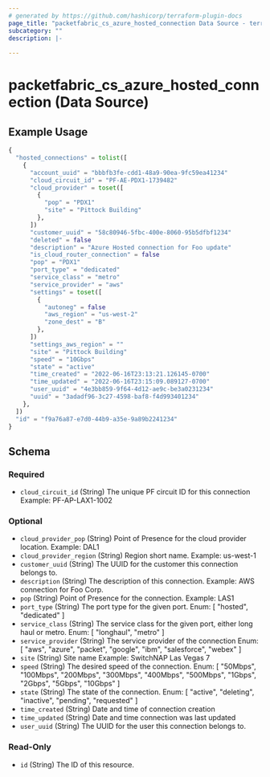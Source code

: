```yaml
---
# generated by https://github.com/hashicorp/terraform-plugin-docs
page_title: "packetfabric_cs_azure_hosted_connection Data Source - terraform-provider-packetfabric"
subcategory: ""
description: |-
  
---
```


# packetfabric_cs_azure_hosted_connection (Data Source)

## Example Usage

```terraform
{
  "hosted_connections" = tolist([
    {
      "account_uuid" = "bbbfb3fe-cdd1-48a9-90ea-9fc59ea41234"
      "cloud_circuit_id" = "PF-AE-PDX1-1739482"
      "cloud_provider" = toset([
        {
          "pop" = "PDX1"
          "site" = "Pittock Building"
        },
      ])
      "customer_uuid" = "58c80946-5fbc-400e-8060-95b5dfbf1234"
      "deleted" = false
      "description" = "Azure Hosted connection for Foo update"
      "is_cloud_router_connection" = false
      "pop" = "PDX1"
      "port_type" = "dedicated"
      "service_class" = "metro"
      "service_provider" = "aws"
      "settings" = toset([
        {
          "autoneg" = false
          "aws_region" = "us-west-2"
          "zone_dest" = "B"
        },
      ])
      "settings_aws_region" = ""
      "site" = "Pittock Building"
      "speed" = "10Gbps"
      "state" = "active"
      "time_created" = "2022-06-16T23:13:21.126145-0700"
      "time_updated" = "2022-06-16T23:15:09.089127-0700"
      "user_uuid" = "4e3bb859-9f64-4d12-ae9c-be3a0231234"
      "uuid" = "3adadf96-3c27-4598-baf8-f4d993401234"
    },
  ])
  "id" = "f9a76a87-e7d0-44b9-a35e-9a89b2241234"
}
```


<!-- schema generated by tfplugindocs -->
## Schema

### Required

- `cloud_circuit_id` (String) The unique PF circuit ID for this connection
		Example: PF-AP-LAX1-1002

### Optional

- `cloud_provider_pop` (String) Point of Presence for the cloud provider location.
		Example: DAL1
- `cloud_provider_region` (String) Region short name.
		Example: us-west-1
- `customer_uuid` (String) The UUID for the customer this connection belongs to.
- `description` (String) The description of this connection.
		Example: AWS connection for Foo Corp.
- `pop` (String) Point of Presence for the connection.
		Example: LAS1
- `port_type` (String) The port type for the given port.
		Enum: [ "hosted", "dedicated" ]
- `service_class` (String) The service class for the given port, either long haul or metro.
		Enum: [ "longhaul", "metro" ]
- `service_provider` (String) The service provider of the connection
		Enum: [ "aws", "azure", "packet", "google", "ibm", "salesforce", "webex" ]
- `site` (String) Site name
		Example: SwitchNAP Las Vegas 7
- `speed` (String) The desired speed of the connection.
		Enum: [ "50Mbps", "100Mbps", "200Mbps", "300Mbps", "400Mbps", "500Mbps", "1Gbps", "2Gbps", "5Gbps", "10Gbps" ]
- `state` (String) The state of the connection.
		Enum: [ "active", "deleting", "inactive", "pending", "requested" ]
- `time_created` (String) Date and time of connection creation
- `time_updated` (String) Date and time connection was last updated
- `user_uuid` (String) The UUID for the user this connection belongs to.

### Read-Only

- `id` (String) The ID of this resource.


